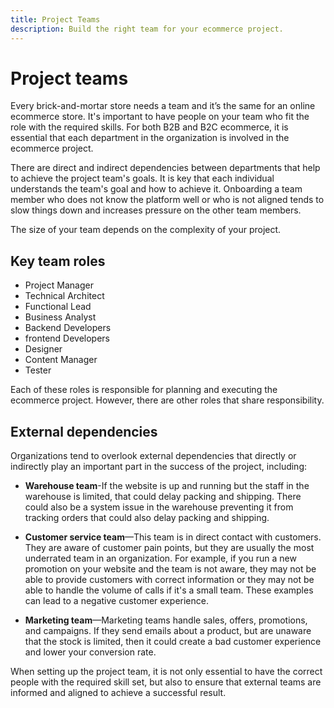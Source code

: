 ```yaml
---
title: Project Teams
description: Build the right team for your ecommerce project.
---
```


# Project teams

Every brick-and-mortar store needs a team and it’s the same for an online ecommerce store. It's important to have people on your team who fit the role with the required skills. For both B2B and B2C  ecommerce, it is essential that each department in the organization is involved in the ecommerce project. 

There are direct and indirect dependencies between departments that help to achieve the project team's goals. It is key that each individual understands the team's goal and how to achieve it. Onboarding a team member who does not know the platform well or who is not aligned tends to slow things down and increases pressure on the other team members.

The size of your team depends on the complexity of your project.

## Key team roles

- Project Manager
- Technical Architect
- Functional Lead
- Business Analyst
- Backend Developers
- frontend Developers
- Designer
- Content Manager
- Tester

Each of these roles is responsible for planning and executing the ecommerce project. However, there are other roles that share responsibility.

## External dependencies

Organizations tend to overlook external dependencies that directly or indirectly play an important part in the success of the project, including:

- **Warehouse team**-If the website is up and running but the staff in the warehouse is limited, that could delay packing and shipping. There could also be a system issue in the warehouse preventing it from tracking orders that could also delay packing and shipping.

- **Customer service team**—This team is in direct contact with customers. They are aware of customer pain points, but they are usually the most underrated team in an organization. For example, if you run a new promotion on your website and the team is not aware, they may not be able to provide customers with correct information or they may not be able to handle the volume of calls if it's a small team. These examples can lead to a negative customer experience.

- **Marketing team**—Marketing teams handle sales, offers, promotions, and campaigns. If they send emails about a product, but are unaware that the stock is limited, then it could create a bad customer experience and lower your conversion rate.

When setting up the project team, it is not only essential to have the correct people with the required skill set, but also to ensure that external teams are informed and aligned to achieve a successful result.

